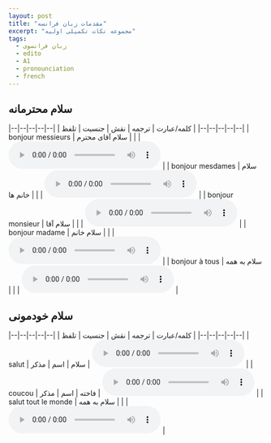 ```yaml
---
layout: post
title: "مقدمات زبان فرانسه"
excerpt: "مجموعه نکات تکمیلی اولیه"
tags: 
  - زبان فرانسوی
  - edito
  - A1
  - pronounciation
  - french
---
```


## سلام محترمانه

|--|--|--|--|--|
| کلمه/عبارت | ترجمه | نقش | جنسیت | تلفظ |
|--|--|--|--|--|
| bonjour messieurs | سلام آقای محترم |   |   | <audio controls><source src="https://github.com/arm-on/arm-on.github.io/raw/master/assets/audio/1704917160P718797-bonjourmessieurs.mp3" type="audio/mpeg"></audio> |
| bonjour mesdames | سلام خانم ها |   |   | <audio controls><source src="https://github.com/arm-on/arm-on.github.io/raw/master/assets/audio/1704917165P920117-bonjourmesdames.mp3" type="audio/mpeg"></audio> |
| bonjour monsieur | سلام آقا |   |   | <audio controls><source src="https://github.com/arm-on/arm-on.github.io/raw/master/assets/audio/1704917168P169246-bonjourmonsieur.mp3" type="audio/mpeg"></audio> |
| bonjour madame | سلام خانم |   |   | <audio controls><source src="https://github.com/arm-on/arm-on.github.io/raw/master/assets/audio/1704917174P216636-bonjourmadame.mp3" type="audio/mpeg"></audio> |
| bonjour à tous | سلام به همه |   |   | <audio controls><source src="https://github.com/arm-on/arm-on.github.io/raw/master/assets/audio/1704917178P462288-bonjouràtous.mp3" type="audio/mpeg"></audio> |


## سلام خودمونی

|--|--|--|--|--|
| کلمه/عبارت | ترجمه | نقش | جنسیت | تلفظ |
|--|--|--|--|--|
| salut | سلام | اسم | مذکر | <audio controls><source src="https://github.com/arm-on/arm-on.github.io/raw/master/assets/audio/1704917221P705019-salut.mp3" type="audio/mpeg"></audio> |
| coucou | فاخته | اسم | مذکر | <audio controls><source src="https://github.com/arm-on/arm-on.github.io/raw/master/assets/audio/1704917231P421195-coucou.mp3" type="audio/mpeg"></audio> |
| salut tout le monde | سلام به همه |   |   | <audio controls><source src="https://github.com/arm-on/arm-on.github.io/raw/master/assets/audio/1704917236P953204-saluttoutlemonde.mp3" type="audio/mpeg"></audio> |
